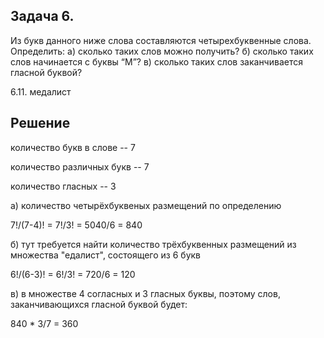 Задача 6. 
---------

Из букв данного ниже слова составляются четырехбуквенные слова.     
        Определить:
а) сколько таких слов можно получить?
б) сколько таких слов начинается с буквы “М”? 
в) сколько таких слов заканчивается  гласной буквой?

6.11. медалист

Решение
-------

количество букв в слове -- 7

количество различных букв -- 7

количество гласных -- 3

а) количество четырёхбуквеных размещений по определению

  7!/(7-4)! = 7!/3! = 5040/6 = 840

б) тут требуется найти количество трёхбуквенных размещений 
из множества "едалист", состоящего из 6 букв

  6!/(6-3)! = 6!/3! = 720/6 = 120

в) в множестве 4 согласных и 3 гласных буквы, поэтому слов, заканчивающихся
гласной буквой будет:

  840 * 3/7 = 360